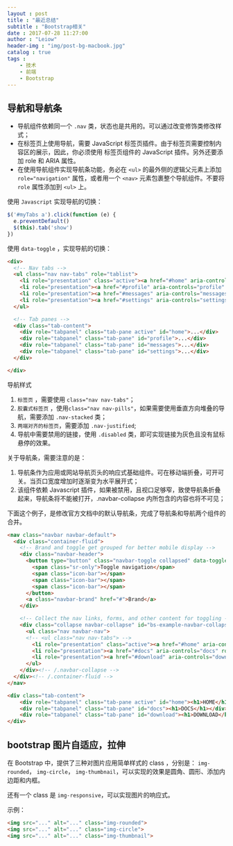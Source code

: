 ```yaml
---
layout : post
title : "最近总结"
subtitle : "Bootstrap相关"
date : 2017-07-28 11:27:00
author : "Leiow"
header-img : "img/post-bg-macbook.jpg"
catalog : true
tags : 
    - 技术
    - 前端
    - Bootstrap
---
```



## 导航和导航条

- 导航组件依赖同一个 `.nav` 类，状态也是共用的。可以通过改变修饰类修改样式；
- 在标签页上使用导航，需要 JavaScript 标签页插件。由于标签页需要控制内容区的展示，因此，你必须使用 标签页组件的 JavaScript 插件。另外还要添加 role 和 ARIA 属性。
- 在使用导航组件实现导航条功能，务必在 `<ul>` 的最外侧的逻辑父元素上添加 `role="navigation"` 属性，或者用一个 `<nav>` 元素包裹整个导航组件。不要将 `role` 属性添加到 `<ul>` 上。

使用 `Javascript` 实现导航的切换：

```javascript
$('#myTabs a').click(function (e) {
  e.preventDefault()
  $(this).tab('show')
})
```

使用 `data-toggle` ，实现导航的切换：

```html
<div>
  <!-- Nav tabs -->
  <ul class="nav nav-tabs" role="tablist">
    <li role="presentation" class="active"><a href="#home" aria-controls="home" role="tab" data-toggle="tab">Home</a></li>
    <li role="presentation"><a href="#profile" aria-controls="profile" role="tab" data-toggle="tab">Profile</a></li>
    <li role="presentation"><a href="#messages" aria-controls="messages" role="tab" data-toggle="tab">Messages</a></li>
    <li role="presentation"><a href="#settings" aria-controls="settings" role="tab" data-toggle="tab">Settings</a></li>
  </ul>

  <!-- Tab panes -->
  <div class="tab-content">
    <div role="tabpanel" class="tab-pane active" id="home">...</div>
    <div role="tabpanel" class="tab-pane" id="profile">...</div>
    <div role="tabpanel" class="tab-pane" id="messages">...</div>
    <div role="tabpanel" class="tab-pane" id="settings">...</div>
  </div>

</div>
```

导航样式

1. `标签页` ，需要使用 `class="nav nav-tabs"`；
2. `胶囊式标签页` ，使用`class="nav nav-pills"`，如果需要使用垂直方向堆叠的导航，需要添加 `.nav-stacked` 类；
3. `两端对齐的标签页`，需要添加 `.nav-justified`;
4. 导航中需要禁用的链接，使用 `.disabled` 类，即可实现链接为灰色且没有鼠标悬停的效果。

关于导航条，需要注意的是：
1. 导航条作为应用或网站导航页头的响应式基础组件。可在移动端折叠，可开可关。当页口宽度增加时逐渐变为水平展开式；
2. 该组件依赖 Javascript 插件，如果被禁用，且视口足够窄，致使导航条折叠起来，导航条将不能被打开，.navbar-collapse 内所包含的内容也将不可见；

下面这个例子，是修改官方文档中的默认导航条，完成了导航条和导航两个组件的合并。

```html
<nav class="navbar navbar-default">
  <div class="container-fluid">
    <!-- Brand and toggle get grouped for better mobile display -->
    <div class="navbar-header">
      <button type="button" class="navbar-toggle collapsed" data-toggle="collapse" data-target="#bs-example-navbar-collapse-1" aria-expanded="false">
        <span class="sr-only">Toggle navigation</span>
        <span class="icon-bar"></span>
        <span class="icon-bar"></span>
        <span class="icon-bar"></span>
      </button>
      <a class="navbar-brand" href="#">Brand</a>
    </div>

    <!-- Collect the nav links, forms, and other content for toggling -->
    <div class="collapse navbar-collapse" id="bs-example-navbar-collapse-1">
      <ul class="nav navbar-nav">
      <!-- <ul class="nav nav-tabs"> -->
        <li role="presentation" class="active"><a href="#home" aria-controls="home" role="tab" data-toggle="tab">Home <span class="sr-only">(current)</span></a></li>
        <li role="presentation"><a href="#docs" aria-controls="docs" role="tab" data-toggle="tab">Docs</a></li>
        <li role="presentation"><a href="#download" aria-controls="download" role="tab" data-toggle="tab">Download</a></li>
      </ul>
    </div><!-- /.navbar-collapse -->
  </div><!-- /.container-fluid -->
</nav>

<div class="tab-content">
	<div role="tabpanel" class="tab-pane active" id="home"><h1>HOME</h1></div>
	<div role="tabpanel" class="tab-pane" id="docs"><h1>DOCS</h1></div>
	<div role="tabpanel" class="tab-pane" id="download"><h1>DOWNLOAD</h1></div>
</div>
```
## bootstrap 图片自适应，拉伸

在 Bootstrap 中，提供了三种对图片应用简单样式的 class ，分别是：
`img-rounded`， `img-circle`， `img-thumbnail`，可以实现的效果是圆角、圆形、添加内边距和内框。

还有一个 class 是 `img-responsive`，可以实现图片的响应式。

示例：

```html
<img src="..." alt="..." class="img-rounded">
<img src="..." alt="..." class="img-circle">
<img src="..." alt="..." class="img-thumbnail">
```


